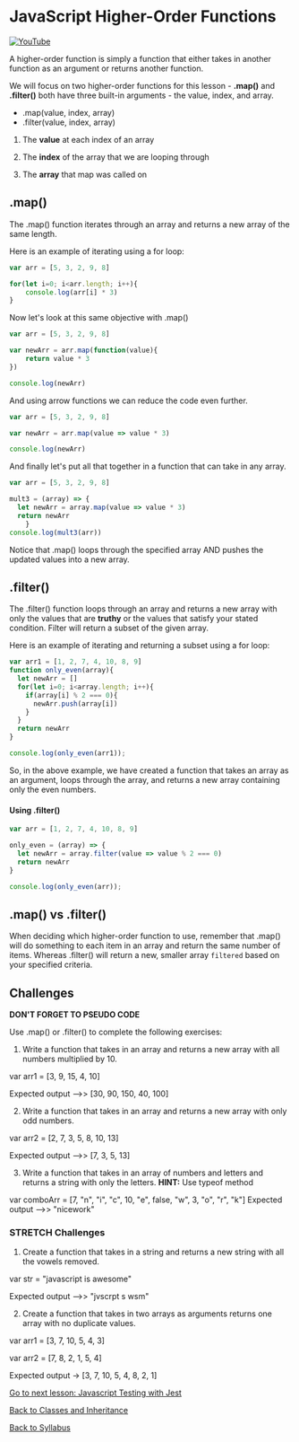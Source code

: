 # JavaScript Higher-Order Functions

[![YouTube](http://img.youtube.com/vi/nIDcPIr94bk/0.jpg)](https://www.youtube.com/watch?v=nIDcPIr94bk)


A higher-order function is simply a function that either takes in another function as an argument or returns another function.

We will focus on two higher-order functions for this lesson -
**.map()** and **.filter()** both have three built-in arguments - the value, index, and array.

* .map(value, index, array)
* .filter(value, index, array)


1. The **value** at each index of an array

2.  The **index** of the array that we are looping through   

3.  The **array** that map was called on


## .map()

The .map() function iterates through an array and returns a new array of the same length.

Here is an example of iterating using a for loop:

```JavaScript
var arr = [5, 3, 2, 9, 8]

for(let i=0; i<arr.length; i++){
    console.log(arr[i] * 3)
}
```

Now let's look at this same objective with .map()

```JavaScript
var arr = [5, 3, 2, 9, 8]

var newArr = arr.map(function(value){
    return value * 3
})

console.log(newArr)
```

And using arrow functions we can reduce the code even further.

```JavaScript
var arr = [5, 3, 2, 9, 8]

var newArr = arr.map(value => value * 3)

console.log(newArr)
```

And finally let's put all that together in a function that can take in any array.

```JavaScript
var arr = [5, 3, 2, 9, 8]

mult3 = (array) => {
  let newArr = array.map(value => value * 3)
  return newArr
    }
console.log(mult3(arr))
```
Notice that .map() loops through the specified array AND pushes the updated values into a new array.

## .filter()

The .filter() function loops through an array and returns a new array with only the values that are **truthy** or the values that satisfy your stated condition. Filter will return a subset of the given array.

Here is an example of iterating and returning a subset using a for loop:

```JavaScript
var arr1 = [1, 2, 7, 4, 10, 8, 9]
function only_even(array){
  let newArr = []
  for(let i=0; i<array.length; i++){
    if(array[i] % 2 === 0){
      newArr.push(array[i])
    }
  }
  return newArr
}

console.log(only_even(arr1));
```

So, in the above example, we have created a function that takes an array as an argument, loops through the array, and returns a new array containing only the even numbers.

#### Using .filter()

```JavaScript
var arr = [1, 2, 7, 4, 10, 8, 9]

only_even = (array) => {
  let newArr = array.filter(value => value % 2 === 0)
  return newArr
}

console.log(only_even(arr));

```

## .map() vs .filter()

When deciding which higher-order function to use, remember that .map() will do something to each item in an array and return the same number of items.  Whereas .filter() will return a new, smaller array `filtered` based on your specified criteria.

## Challenges

**DON'T FORGET TO PSEUDO CODE**

Use .map() or .filter() to complete the following exercises:

1. Write a function that takes in an array and returns a new array with all numbers multiplied by 10.

  var arr1 = [3, 9, 15, 4, 10]

  Expected output -->> [30, 90, 150, 40, 100]

2. Write a function that takes in an array and returns a new array with only odd numbers.

  var arr2 = [2, 7, 3, 5, 8, 10, 13]

  Expected output -->> [7, 3, 5, 13]

3. Write a function that takes in an array of numbers and letters and returns a string with only the letters. **HINT:** Use typeof method

  var comboArr = [7, "n", "i", "c", 10, "e", false, "w", 3, "o", "r", "k"]
  Expected output -->> "nicework"

### STRETCH Challenges

1. Create a function that takes in a string and returns a new string with all the vowels removed.

  var str = "javascript is awesome"

  Expected output -->> "jvscrpt s wsm"

2. Create a function that takes in two arrays as arguments returns one array with no duplicate values.

  var arr1 = [3, 7, 10, 5, 4, 3]

  var arr2 = [7, 8, 2, 1, 5, 4]

  Expected output -> [3, 7, 10, 5, 4, 8, 2, 1]

[Go to next lesson: Javascript Testing with Jest](./04js.testing_jest.md)

[Back to Classes and Inheritance](./05js_class_inheritance.md)

[Back to Syllabus](../README.md)
